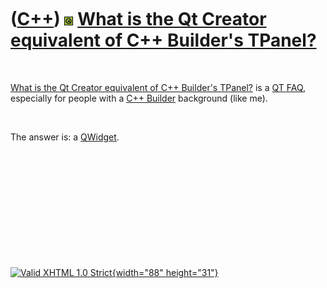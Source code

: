 



 

 

 

 

 

([C++](Cpp.htm)) ![Qt](PicQt.png) [What is the Qt Creator equivalent of C++ Builder's TPanel?](CppQtTPanel.htm)
===============================================================================================================

 

[What is the Qt Creator equivalent of C++ Builder's
TPanel?](CppQtTPanel.htm) is a [QT FAQ](CppQtFaq.htm), especially for
people with a [C++ Builder](CppBuilder.htm) background (like me).

 

The answer is: a [QWidget](CppQWidget.htm).

 

 

 

 

 





 

[![Valid XHTML 1.0 Strict](valid-xhtml10.png){width="88"
height="31"}](http://validator.w3.org/check?uri=referer)
